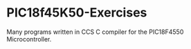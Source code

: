 # PIC18f45K50-Exercises
Many programs written in CCS C compiler for the PIC18F4550 Microcontroller.
